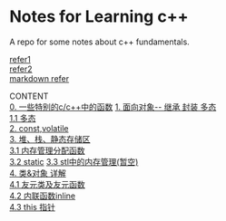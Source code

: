 # Notes for Learning c++

A repo for some notes about c++ fundamentals.

[refer1](https://blog.nowcoder.net/n/6ee70e75d5d24d7aa2c32f90e52381fa)  
[refer2](https://interview.huihut.com/#/?id=%e5%b0%81%e8%a3%85)  
[markdown refer](http://xianbai.me/learn-md/article/extension/code-blocks-and-highlighting.html)

CONTENT  
[0. 一些特别的c/c++中的函数](https://github.com/DarrenJiang13/CplusplusFundamental/blob/master/0.%20%E4%B8%80%E4%BA%9B%E7%89%B9%E5%88%AB%E7%9A%84c.c%2B%2B%E4%B8%AD%E7%9A%84%E5%87%BD%E6%95%B0.md)
[1. 面向对象-- 继承 封装 多态](https://github.com/DarrenJiang13/CplusplusFundamental/blob/master/1.%20%E9%9D%A2%E5%90%91%E5%AF%B9%E8%B1%A1--%20%E7%BB%A7%E6%89%BF%20%E5%B0%81%E8%A3%85%20%E5%A4%9A%E6%80%81.md)  
[1.1 多态](https://github.com/DarrenJiang13/CplusplusFundamental/blob/master/1.1%20%E5%A4%9A%E6%80%81.md)  
[2. const,volatile](https://github.com/DarrenJiang13/CplusplusFundamental/blob/master/2.%20const%2Cvolatile.md)  
[3. 堆、栈、静态存储区 ](https://github.com/DarrenJiang13/CplusplusFundamental/blob/master/3.%20%E5%A0%86%E3%80%81%E6%A0%88%E3%80%81%E9%9D%99%E6%80%81%E5%AD%98%E5%82%A8%E5%8C%BA.md)  
[3.1 内存管理分配函数 ](https://github.com/DarrenJiang13/CplusplusFundamental/blob/master/3.1%20%E5%86%85%E5%AD%98%E7%AE%A1%E7%90%86%E5%88%86%E9%85%8D%E5%87%BD%E6%95%B0.md)  
[3.2 static](https://github.com/DarrenJiang13/CplusplusFundamental/blob/master/3.2.%20static.md)
[3.3 stl中的内存管理(暂空)](https://github.com/DarrenJiang13/CplusplusFundamental/blob/master/3.3%20stl%E4%B8%AD%E7%9A%84%E5%86%85%E5%AD%98%E7%AE%A1%E7%90%86.md)  
[4. 类&对象 详解](https://github.com/DarrenJiang13/CplusplusFundamental/blob/master/4.%20%E7%B1%BB%26%E5%AF%B9%E8%B1%A1%20%E8%AF%A6%E8%A7%A3.md)  
[4.1 友元类及友元函数](https://github.com/DarrenJiang13/CplusplusFundamental/blob/master/4.1%20%E5%8F%8B%E5%85%83%E7%B1%BB%E5%8F%8A%E5%8F%8B%E5%85%83%E5%87%BD%E6%95%B0.md)  
[4.2 内联函数inline](https://github.com/DarrenJiang13/CplusplusFundamental/blob/master/4.2%20%E5%86%85%E8%81%94%E5%87%BD%E6%95%B0inline.md)  
[4.3 this 指针](https://github.com/DarrenJiang13/CplusplusFundamental/blob/master/4.3%20this%E6%8C%87%E9%92%88.md)
